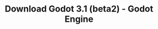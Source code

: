 ---
# Generated by /tools/generators/src/download_archive_generator !!! do not edit by hand !!!
title: 'Download Godot 3.1 (beta2) - Godot Engine'
type: 'download/archive'
name: '3.1'
flavor: 'beta2'
release_date: '2019-01-18T02:00:00-00:00'
release_notes: 'article/dev-snapshot-godot-3-1-beta-2/'
primaryPlatforms:
  - 'android.apk'
  - 'linux.64'
  - 'macos.universal'
  - 'windows.64'
  - 'linux_server.headless.64'
  - 'web'
  - 'templates'
links:
  android.apk:
    name: 'android.apk'
    title: 'Android'
    caption: 'Universal APK (ARM64 + ARMv7 + x86_64 + x86)'
    tags:
      - 'APK download'
      - 'ARM64/v7'
      - 'x86 (64 & 32 bit)'
    hosts:
      github_builds:
        regular: 'https://github.com/godotengine/godot-builds/releases/download/3.1-beta2/Godot_v3.1-beta2_android_editor.apk'
        mono: '#'
      github:
        regular: 'https://github.com/godotengine/godot/releases/download/3.1-beta2/Godot_v3.1-beta2_android_editor.apk'
        mono: '#'
  linux.64:
    name: 'linux.64'
    title: 'Linux'
    caption: 'Standard (x86_64)'
    tags:
      - '64 bit'
    hosts:
      github_builds:
        regular: 'https://github.com/godotengine/godot-builds/releases/download/3.1-beta2/Godot_v3.1-beta2_x11.64.zip'
        mono: 'https://github.com/godotengine/godot-builds/releases/download/3.1-beta2/Godot_v3.1-beta2_mono_x11_64.zip'
      github:
        regular: 'https://github.com/godotengine/godot/releases/download/3.1-beta2/Godot_v3.1-beta2_x11.64.zip'
        mono: 'https://github.com/godotengine/godot/releases/download/3.1-beta2/Godot_v3.1-beta2_mono_x11_64.zip'
  macos.universal:
    name: 'macos.universal'
    title: 'macOS'
    caption: 'Universal (x86_64 + Apple Silicon)'
    tags:
      - 'Intel/Apple Silicon'
      - '64 bit'
    hosts:
      github_builds:
        regular: 'https://github.com/godotengine/godot-builds/releases/download/3.1-beta2/Godot_v3.1-beta2_osx.universal.zip'
        mono: 'https://github.com/godotengine/godot-builds/releases/download/3.1-beta2/Godot_v3.1-beta2_mono_osx.universal.zip'
      github:
        regular: 'https://github.com/godotengine/godot/releases/download/3.1-beta2/Godot_v3.1-beta2_osx.universal.zip'
        mono: 'https://github.com/godotengine/godot/releases/download/3.1-beta2/Godot_v3.1-beta2_mono_osx.universal.zip'
  windows.64:
    name: 'windows.64'
    title: 'Windows'
    caption: 'Standard (x86_64)'
    tags:
      - '64 bit'
    hosts:
      github_builds:
        regular: 'https://github.com/godotengine/godot-builds/releases/download/3.1-beta2/Godot_v3.1-beta2_win64.exe.zip'
        mono: 'https://github.com/godotengine/godot-builds/releases/download/3.1-beta2/Godot_v3.1-beta2_mono_win64.zip'
      github:
        regular: 'https://github.com/godotengine/godot/releases/download/3.1-beta2/Godot_v3.1-beta2_win64.exe.zip'
        mono: 'https://github.com/godotengine/godot/releases/download/3.1-beta2/Godot_v3.1-beta2_mono_win64.zip'
  linux_server.headless.64:
    name: 'linux_server.headless.64'
    title: 'Linux Server'
    caption: 'Headless (x86_64)'
    tags:
      - '64 bit'
      - 'Headless'
    hosts:
      github_builds:
        regular: 'https://github.com/godotengine/godot-builds/releases/download/3.1-beta2/Godot_v3.1-beta2_linux_headless.64.zip'
        mono: 'https://github.com/godotengine/godot-builds/releases/download/3.1-beta2/Godot_v3.1-beta2_mono_linux_headless_64.zip'
      github:
        regular: 'https://github.com/godotengine/godot/releases/download/3.1-beta2/Godot_v3.1-beta2_linux_headless.64.zip'
        mono: 'https://github.com/godotengine/godot/releases/download/3.1-beta2/Godot_v3.1-beta2_mono_linux_headless_64.zip'
  web:
    name: 'web'
    title: 'Web editor'
    caption: ''
    tags:
      - 'Self-hosted'
      - 'Cross-platform'
    hosts:
      github_builds:
        regular: 'https://github.com/godotengine/godot-builds/releases/download/3.1-beta2/Godot_v3.1-beta2_web_editor.zip'
        mono: '#'
      github:
        regular: 'https://github.com/godotengine/godot/releases/download/3.1-beta2/Godot_v3.1-beta2_web_editor.zip'
        mono: '#'
  linux.32:
    name: 'linux.32'
    title: 'Linux'
    caption: 'Standard (x86)'
    tags:
      - '32 bit'
    hosts:
      github_builds:
        regular: 'https://github.com/godotengine/godot-builds/releases/download/3.1-beta2/Godot_v3.1-beta2_x11.32.zip'
        mono: 'https://github.com/godotengine/godot-builds/releases/download/3.1-beta2/Godot_v3.1-beta2_mono_x11_32.zip'
      github:
        regular: 'https://github.com/godotengine/godot/releases/download/3.1-beta2/Godot_v3.1-beta2_x11.32.zip'
        mono: 'https://github.com/godotengine/godot/releases/download/3.1-beta2/Godot_v3.1-beta2_mono_x11_32.zip'
  windows.32:
    name: 'windows.32'
    title: 'Windows'
    caption: 'Standard (x86)'
    tags:
      - '32 bit'
    hosts:
      github_builds:
        regular: 'https://github.com/godotengine/godot-builds/releases/download/3.1-beta2/Godot_v3.1-beta2_win32.exe.zip'
        mono: 'https://github.com/godotengine/godot-builds/releases/download/3.1-beta2/Godot_v3.1-beta2_mono_win32.zip'
      github:
        regular: 'https://github.com/godotengine/godot/releases/download/3.1-beta2/Godot_v3.1-beta2_win32.exe.zip'
        mono: 'https://github.com/godotengine/godot/releases/download/3.1-beta2/Godot_v3.1-beta2_mono_win32.zip'
  linux_server.64:
    name: 'linux_server.64'
    title: 'Linux Server'
    caption: 'Standard (x86_64)'
    tags:
      - '64 bit'
    hosts:
      github_builds:
        regular: 'https://github.com/godotengine/godot-builds/releases/download/3.1-beta2/Godot_v3.1-beta2_linux_server.64.zip'
        mono: 'https://github.com/godotengine/godot-builds/releases/download/3.1-beta2/Godot_v3.1-beta2_mono_linux_server_64.zip'
      github:
        regular: 'https://github.com/godotengine/godot/releases/download/3.1-beta2/Godot_v3.1-beta2_linux_server.64.zip'
        mono: 'https://github.com/godotengine/godot/releases/download/3.1-beta2/Godot_v3.1-beta2_mono_linux_server_64.zip'
  aar_library:
    name: 'aar_library'
    title: 'AAR library'
    caption: ''
    tags:
      - 'Android plugins'
      - 'Java'
      - 'Kotlin'
    hosts:
      github_builds:
        regular: 'https://github.com/godotengine/godot-builds/releases/download/3.1-beta2/godot-lib.3.1.beta2.release.aar'
        mono: 'https://github.com/godotengine/godot-builds/releases/download/3.1-beta2/godot-lib.3.1.beta2.mono.release.aar'
      github:
        regular: 'https://github.com/godotengine/godot/releases/download/3.1-beta2/godot-lib.3.1.beta2.release.aar'
        mono: 'https://github.com/godotengine/godot/releases/download/3.1-beta2/godot-lib.3.1.beta2.mono.release.aar'
  templates:
    name: 'templates'
    title: 'Export templates'
    caption: ''
    tags:
      - 'Used to export your games to all supported platforms'
    hosts:
      github_builds:
        regular: 'https://github.com/godotengine/godot-builds/releases/download/3.1-beta2/Godot_v3.1-beta2_export_templates.tpz'
        mono: 'https://github.com/godotengine/godot-builds/releases/download/3.1-beta2/Godot_v3.1-beta2_mono_export_templates.tpz'
      github:
        regular: 'https://github.com/godotengine/godot/releases/download/3.1-beta2/Godot_v3.1-beta2_export_templates.tpz'
        mono: 'https://github.com/godotengine/godot/releases/download/3.1-beta2/Godot_v3.1-beta2_mono_export_templates.tpz'
---